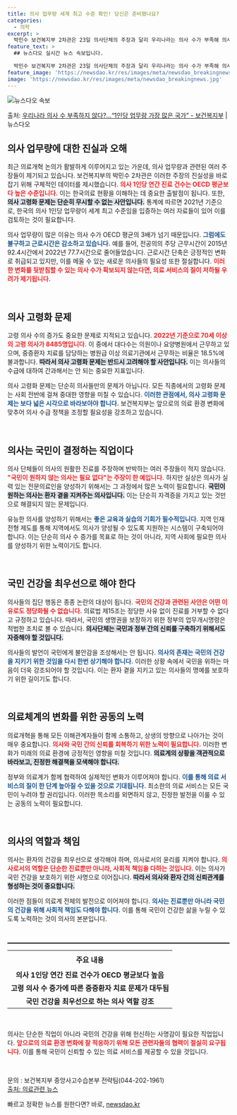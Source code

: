 ```yaml
---
title: 의사 업무량 세계 최고 수준 확인! 당신은 준비됐나요?
categories:
  - 의학
excerpt: >
  박민수 보건복지부 2차관은 23일 의사단체의 주장과 달리 우리나라는 의사 수가 부족해 의사 1인당 업무량이 …
feature_text: >
  ## 뉴스다오 실시간 뉴스 속보입니다.

  박민수 보건복지부 2차관은 23일 의사단체의 주장과 달리 우리나라는 의사 수가 부족해 의사 1인당 업무량이 …
feature_image: 'https://newsdao.kr/res/images/meta/newsdao_breakingnews.jpg'
image: 'https://newsdao.kr/res/images/meta/newsdao_breakingnews.jpg'
---
```


![뉴스다오 속보](https://newsdao.kr/res/images/meta/newsdao_breakingnews.jpg)

<p>출처: <a href="https://newsdao.kr/3223" rel="dofollow">우리나라 의사 수 부족하지 않다?…“1인당 업무량 가장 많은 국가” - 보건복지부</a> | 뉴스다오</p>

<h2 data-ke-size="size26">의사 업무량에 대한 진실과 오해</h2>

<p data-ke-size="size16">최근 의료개혁 논의가 활발하게 이루어지고 있는 가운데, 의사 업무량과 관련된 여러 주장들이 제기되고 있습니다. 보건복지부의 박민수 2차관은 이러한 주장의 진실성을 바로잡기 위해 구체적인 데이터를 제시했습니다. <b><span style="color: #ee2323;">의사 1인당 연간 진료 건수는 OECD 평균보다 높은 수준입니다.</span></b> 이는 한국의료 현황을 이해하는 데 중요한 출발점이 됩니다. 또한, <b><span style="background-color: #21538527;">의사 고령화 문제는 단순히 무시할 수 없는 사안입니다.</span></b> 통계에 따르면 2021년 기준으로, 한국의 의사 1인당 업무량이 세계 최고 수준임을 입증하는 여러 자료들이 있어 이를 검토하는 것이 필요합니다.</p>

<p data-ke-size="size16">의사 업무량이 많은 이유는 의사 수가 OECD 평균의 3배가 넘기 때문입니다. <b><span style="color: #1a5490;">그럼에도 불구하고 근로시간은 감소하고 있습니다.</span></b> 예를 들어, 전공의의 주당 근무시간이 2015년 92.4시간에서 2022년 77.7시간으로 줄어들었습니다. 근로시간 단축은 긍정적인 변화로 취급되고 있지만, 이를 메울 수 있는 새로운 의사들의 필요성 또한 절실합니다. <b><span style="color: #ee2323;">이러한 변화를 뒷받침할 수 있는 의사 수가 확보되지 않는다면, 의료 서비스의 질이 저하될 우려가 제기됩니다.</span></b></p>

<p data-ke-size="size16">&nbsp;</p>

<h2 data-ke-size="size26">의사 고령화 문제</h2>

<p data-ke-size="size16">고령 의사 수의 증가도 중요한 문제로 지적되고 있습니다. <b><span style="color: #ee2323;">2022년 기준으로 70세 이상의 고령 의사가 8485명입니다.</span></b> 이 중에서 대다수는 의원이나 요양병원에서 근무하고 있으며, 중증환자 치료를 담당하는 병원급 이상 의료기관에서 근무하는 비율은 18.5%에 불과합니다. <b><span style="background-color: #21538527;">따라서 의사 고령화 문제는 반드시 고려해야 할 사안입니다.</span></b> 이는 의사들의 수급에 대하여 간과해서는 안 되는 중요한 지표입니다.</p>

<p data-ke-size="size16">의사 고령화 문제는 단순히 의사들만의 문제가 아닙니다. 모든 직종에서의 고령화 문제는 사회 전반에 걸쳐 중대한 영향을 미칠 수 있습니다. <b><span style="color: #1a5490;">이러한 관점에서, 의사 고령화 문제는 보다 넓은 시각으로 바라보아야 합니다.</span></b> 보건복지부는 앞으로의 의료 환경 변화에 맞추어 의사 수급 정책을 조정할 필요성을 강조하고 있습니다.</p>

<p data-ke-size="size16">&nbsp;</p>

<h2 data-ke-size="size26">의사는 국민이 결정하는 직업이다</h2>

<p data-ke-size="size16">의사 단체들이 의사의 원활한 진료를 주장하며 반박하는 여러 주장들이 적지 않습니다. <b><span style="color: #ee2323;">"국민이 원하지 않는 의사는 필요 없다"는 주장이 한 예입니다.</span></b> 하지만 실상은 의사가 실력 있는 전문의료인을 양성하기 위해서는 그 과정에서 많은 노력이 필요합니다. <b><span style="background-color: #21538527;">국민이 원하는 의사는 환자 곁을 지켜주는 의사입니다.</span></b> 이는 단순히 자격증을 가지고 있는 것만으로 해결되지 않는 문제입니다.</p>

<p data-ke-size="size16">유능한 의사를 양성하기 위해서는 <b><span style="color: #1a5490;">좋은 교육과 실습의 기회가 필수적입니다.</span></b> 지역 인재전형 제도를 통해 지역에서도 의사가 양성될 수 있도록 지원하는 시스템이 구축되어야 합니다. 이는 단순히 의사 수 증가를 목표로 하는 것이 아니라, 지역 사회에 필요한 의사를 양성하기 위한 노력이기도 합니다.</p>

<p data-ke-size="size16">&nbsp;</p>

<h2 data-ke-size="size26">국민 건강을 최우선으로 해야 한다</h2>

<p data-ke-size="size16">의사들의 집단 행동은 종종 논란의 대상이 됩니다. <b><span style="color: #ee2323;">국민의 건강과 관련된 사안은 어떤 이유로도 정당화될 수 없습니다.</span></b> 의료법 제15조는 정당한 사유 없이 진료를 거부할 수 없다고 규정하고 있습니다. 따라서, 국민의 생명권을 보장하기 위한 정부의 업무개시명령은 적법한 조치로 볼 수 있습니다. <b><span style="background-color: #21538527;">의사단체는 국민과 정부 간의 신뢰를 구축하기 위해서도 자중해야 할 것입니다.</span></b></p>

<p data-ke-size="size16">의사들의 발언이 국민에게 불안감을 조성해서는 안 됩니다. <b><span style="color: #1a5490;">의사의 존재는 국민의 건강을 지키기 위한 것임을 다시 한번 상기해야 합니다.</span></b> 이러한 상황 속에서 국민을 위하는 마음이 더욱 강조되어야 할 것입니다. 이는 환자 곁을 지키고 있는 의사들의 명예를 보호하기 위한 길이기도 합니다.</p>

<p data-ke-size="size16">&nbsp;</p>

<h2 data-ke-size="size26">의료체계의 변화를 위한 공동의 노력</h2>

<p data-ke-size="size16">의료개혁을 통해 모든 이해관계자들이 함께 소통하고, 상생의 방향으로 나아가는 것이 매우 중요합니다. <b><span style="color: #ee2323;">의사와 국민 간의 신뢰를 회복하기 위한 노력이 필요합니다.</span></b> 이러한 변화가 미래의 의료 환경에 긍정적인 영향을 미칠 것입니다. <b><span style="background-color: #21538527;">의료계의 상황을 객관적으로 바라보고, 진정한 해결책을 모색해야 합니다.</span></b></p>

<p data-ke-size="size16">정부와 의료계가 함께 협력하여 실제적인 변화가 이루어져야 합니다. <b><span style="color: #1a5490;">이를 통해 의료 서비스의 질이 한 단계 높아질 수 있을 것으로 기대됩니다.</span></b> 최소한의 의료 서비스는 모든 국민이 누려야 할 권리입니다. 이러한 목소리를 외면하지 않고, 진정한 발전을 이룰 수 있는 공동의 노력이 필요합니다.</p>

<p data-ke-size="size16">&nbsp;</p>

<h2 data-ke-size="size26">의사의 역할과 책임</h2>

<p data-ke-size="size16">의사는 환자의 건강을 최우선으로 생각해야 하며, 의사로서의 윤리를 지켜야 합니다. <b><span style="color: #ee2323;">의사로서의 역할은 단순한 진료뿐만 아니라, 사회적 책임을 다하는 것입니다.</span></b> 이는 의사가 국민 건강을 보호하기 위한 사명으로 이어집니다. <b><span style="background-color: #21538527;">따라서 의사와 환자 간의 신뢰관계를 형성하는 것이 중요합니다.</span></b></p>

<p data-ke-size="size16">이러한 점들이 의료계 전체의 발전으로 이어져야 합니다. <b><span style="color: #1a5490;">의사는 진료뿐만 아니라 국민의 건강을 위해 사회적 책임도 다해야 합니다.</span></b> 이를 통해 국민이 건강한 삶을 누릴 수 있도록 노력하는 것이 의사의 본분입니다.</p>

<p data-ke-size="size16">&nbsp;</p>

<hr style="height:2px; border:none; background-color:#000;"/>

<table style="width: 100%; border-collapse: collapse; border-spacing: 0; margin-top: 15px;">
  <tr>
    <th style="text-align: center; height: 40px;"><b>주요 내용</b></th>
  </tr>
  <tr>
    <td style="text-align: center; height: 17px;"><b>의사 1인당 연간 진료 건수가 OECD 평균보다 높음 </b></td>
  </tr>
  <tr>
    <td style="text-align: center; height: 17px;"><b>고령 의사 수 증가에 따른 중증환자 치료 문제가 대두됨</b></td>
  </tr>
  <tr>
    <td style="text-align: center; height: 17px;"><b>국민 건강을 최우선으로 하는 의사 역할 강조</b></td>
  </tr>
</table>

<p data-ke-size="size16">&nbsp;</p>

<p data-ke-size="size16">의사는 단순한 직업이 아니라 국민의 건강을 위해 헌신하는 사명감이 필요한 직업입니다. <b><span style="color: #ee2323;">앞으로의 의료 환경 변화에 잘 적응하기 위해 모든 관련자들의 협력이 절실히 요구됩니다.</span></b> 이를 통해 국민이 신뢰할 수 있는 의료 서비스를 제공할 수 있을 것입니다.</p> 

<p data-ke-size="size16">&nbsp;</p>

<p data-ke-size="size16">문의 : 보건복지부 중앙사고수습본부 전략팀(044-202-1961)<br /> <a href="https://newsdao.kr/3223">출처: 의료관련 뉴스</a></p> 

빠르고 정확한 뉴스를 원한다면? 바로, <a href="https://newsdao.kr" rel="dofollow">newsdao.kr</a>


